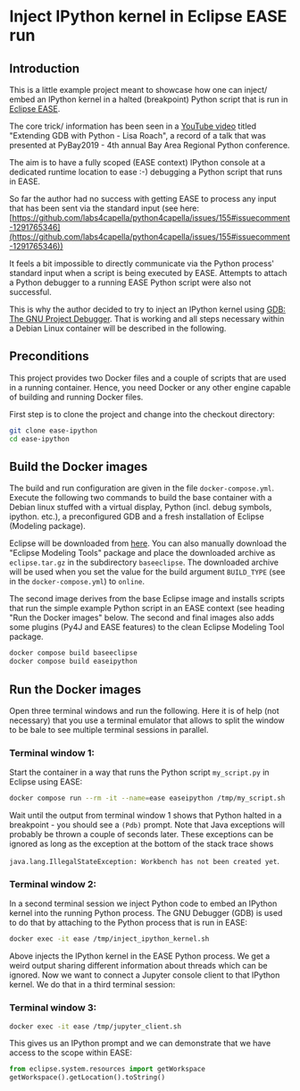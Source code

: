 # Inject IPython kernel in Eclipse EASE run

## Introduction

This is a little example project meant to showcase how one can inject/ embed
an IPython kernel in a halted (breakpoint) Python script that is run in
[Eclipse EASE](https://www.eclipse.org/ease/).

The core trick/ information has been seen in a
[YouTube video](https://www.youtube.com/watch?v=xt9v5t4_zvE) titled
"Extending GDB with Python - Lisa Roach", a record of a talk that was
presented at PyBay2019 - 4th annual Bay Area Regional Python conference.

The aim is to have a fully scoped (EASE context) IPython console at a dedicated
runtime location to ease :-) debugging a Python script that runs in EASE.

So far the author had no success with getting EASE to process any input that
has been sent via the standard input
(see here: [https://github.com/labs4capella/python4capella/issues/155#issuecomment-1291765346](https://github.com/labs4capella/python4capella/issues/155#issuecomment-1291765346))

It feels a bit impossible to directly communicate via the Python process'
standard input when a script is being executed by EASE. Attempts to attach a
Python debugger to a running EASE Python script were also not successful.

This is why the author decided to try to inject an IPython kernel using
[GDB: The GNU Project Debugger](https://www.sourceware.org/gdb/). That is
working and all steps necessary within a Debian Linux container will be
described in the following.

## Preconditions

This project provides two Docker files and a couple of scripts that are used
in a running container. Hence, you need Docker or any other engine capable of
building and running Docker files.

First step is to clone the project and change into the checkout directory:

```bash
git clone ease-ipython
cd ease-ipython
```

## Build the Docker images

The build and run configuration are given in the file `docker-compose.yml`.
Execute the following two commands to build the base container with a Debian
linux stuffed with a virtual display, Python (incl. debug symbols, ipython.
etc.), a preconfigured GDB and a fresh installation of Eclipse (Modeling
package).

Eclipse will be downloaded from [here](https://www.eclipse.org/downloads/packages). You can also manually download the "Eclipse Modeling Tools" package and
place the downloaded archive as `eclipse.tar.gz` in the subdirectory
`baseeclipse`. The downloaded archive will be used when you set the value for
the build argument `BUILD_TYPE` (see in the `docker-compose.yml`) to `online`.

The second image derives from the base Eclipse image and installs scripts that
run the simple example Python script in an EASE context (see heading
"Run the Docker images" below. The second and final images also adds some
plugins (Py4J and EASE features) to the clean Eclipse Modeling Tool package.

```bash
docker compose build baseeclipse
docker compose build easeipython
```

## Run the Docker images

Open three terminal windows and run the following. Here it is of help (not
necessary) that you use a terminal emulator that allows to split the window
to be bale to see multiple terminal sessions in parallel.

### Terminal window 1:

Start the container in a way that runs the Python script `my_script.py` in
Eclipse using EASE:

```bash
docker compose run --rm -it --name=ease easeipython /tmp/my_script.sh
```

Wait until the output from terminal window 1 shows that Python halted in a
breakpoint - you should see a `(Pdb)` prompt. Note that Java exceptions will
probably be thrown a couple of seconds later. These exceptions can be ignored
as long as the exception at the bottom of the stack trace shows

`java.lang.IllegalStateException: Workbench has not been created yet`.

### Terminal window 2:

In a second terminal session we inject Python code to embed an IPython kernel
into the running Python process.
The GNU Debugger (GDB) is used to do that by attaching to the Python process
that is run in EASE:

```bash
docker exec -it ease /tmp/inject_ipython_kernel.sh
```

Above injects the IPython kernel in the EASE Python process. We get a weird
output sharing different information about threads which can be ignored.
Now we want to connect a Jupyter console client to that IPython kernel.
We do that in a third terminal session:

### Terminal window 3:

```bash
docker exec -it ease /tmp/jupyter_client.sh
```

This gives us an IPython prompt and we can demonstrate that we have access to
the scope within EASE:

```python
from eclipse.system.resources import getWorkspace
getWorkspace().getLocation().toString()
```
